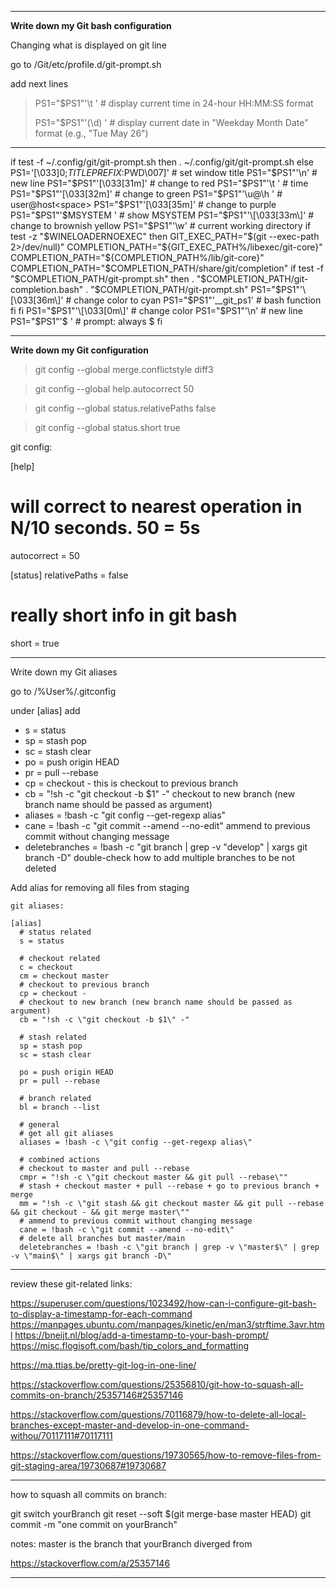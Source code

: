------
**Write down my Git bash configuration**

Changing what is displayed on git line

go to /Git/etc/profile.d/git-prompt.sh

add next lines
> PS1="$PS1"'\t '                # display current time in 24-hour HH:MM:SS format
> 
> PS1="$PS1"'(\d) '            # display current date in "Weekday Month Date" format (e.g., "Tue May 26")

------
if test -f ~/.config/git/git-prompt.sh
then
  . ~/.config/git/git-prompt.sh
else
  PS1='\[\033]0;$TITLEPREFIX:$PWD\007\]' # set window title
  PS1="$PS1"'\n'                 # new line
  PS1="$PS1"'\[\033[31m\]'       # change to red
  PS1="$PS1"'\t '                # time
  PS1="$PS1"'\[\033[32m\]'       # change to green
  PS1="$PS1"'\u@\h '             # user@host<space>
  PS1="$PS1"'\[\033[35m\]'       # change to purple
  PS1="$PS1"'$MSYSTEM '          # show MSYSTEM
  PS1="$PS1"'\[\033[33m\]'       # change to brownish yellow
  PS1="$PS1"'\w'                 # current working directory
  if test -z "$WINELOADERNOEXEC"
  then
    GIT_EXEC_PATH="$(git --exec-path 2>/dev/null)"
    COMPLETION_PATH="${GIT_EXEC_PATH%/libexec/git-core}"
    COMPLETION_PATH="${COMPLETION_PATH%/lib/git-core}"
    COMPLETION_PATH="$COMPLETION_PATH/share/git/completion"
    if test -f "$COMPLETION_PATH/git-prompt.sh"
    then
      . "$COMPLETION_PATH/git-completion.bash"
      . "$COMPLETION_PATH/git-prompt.sh"
      PS1="$PS1"'\[\033[36m\]'  # change color to cyan
      PS1="$PS1"'__git_ps1'   # bash function
    fi
  fi
  PS1="$PS1"'\[\033[0m\]'        # change color
  PS1="$PS1"'\n'                 # new line
  PS1="$PS1"'$ '                 # prompt: always $
fi

------
**Write down my Git configuration**

> git config --global merge.conflictstyle diff3

> git config --global help.autocorrect 50

> git config --global status.relativePaths false

> git config --global status.short true

git config:

[help]
  # will correct to nearest operation in N/10 seconds. 50 = 5s
  autocorrect = 50

[status]
  relativePaths = false
  # really short info in git bash
  short = true

------
Write down my Git aliases

go to /%User%/.gitconfig

under [alias] add
- s = status
- sp = stash pop
- sc = stash clear
- po = push origin HEAD
- pr = pull --rebase
- cp = checkout -
this is checkout to previous branch
- cb = "!sh -c \"git checkout -b $1\" -"
checkout to new branch (new branch name should be passed as argument)
- aliases = !bash -c \"git config --get-regexp alias\"
- cane = !bash -c \"git commit --amend --no-edit\"
ammend to previous commit without changing message
- deletebranches = !bash -c \"git branch | grep -v \"develop\" | xargs git branch -D\"
double-check how to add multiple branches to be not deleted

Add alias for removing all files from staging

```
git aliases:

[alias]
  # status related
  s = status

  # checkout related
  c = checkout
  cm = checkout master
  # checkout to previous branch
  cp = checkout -
  # checkout to new branch (new branch name should be passed as argument)
  cb = "!sh -c \"git checkout -b $1\" -"

  # stash related
  sp = stash pop
  sc = stash clear

  po = push origin HEAD
  pr = pull --rebase
  
  # branch related
  bl = branch --list

  # general
  # get all git aliases
  aliases = !bash -c \"git config --get-regexp alias\"
  
  # combined actions
  # checkout to master and pull --rebase
  cmpr = "!sh -c \"git checkout master && git pull --rebase\""
  # stash + checkout master + pull --rebase + go to previous branch + merge
  mm = "!sh -c \"git stash && git checkout master && git pull --rebase && git checkout - && git merge master\""
  # ammend to previous commit without changing message
  cane = !bash -c \"git commit --amend --no-edit\"
  # delete all branches but master/main
  deletebranches = !bash -c \"git branch | grep -v \"master$\" | grep -v \"main$\" | xargs git branch -D\"
```

------
review these git-related links:

https://superuser.com/questions/1023492/how-can-i-configure-git-bash-to-display-a-timestamp-for-each-command
https://manpages.ubuntu.com/manpages/kinetic/en/man3/strftime.3avr.html
https://bneijt.nl/blog/add-a-timestamp-to-your-bash-prompt/
https://misc.flogisoft.com/bash/tip_colors_and_formatting

https://ma.ttias.be/pretty-git-log-in-one-line/

https://stackoverflow.com/questions/25356810/git-how-to-squash-all-commits-on-branch/25357146#25357146

https://stackoverflow.com/questions/70116879/how-to-delete-all-local-branches-except-master-and-develop-in-one-command-withou/70117111#70117111

https://stackoverflow.com/questions/19730565/how-to-remove-files-from-git-staging-area/19730687#19730687

------
how to squash all commits on branch:

git switch yourBranch
git reset --soft $(git merge-base master HEAD)
git commit -m "one commit on yourBranch"

notes:
master is the branch that yourBranch diverged from

https://stackoverflow.com/a/25357146

------
